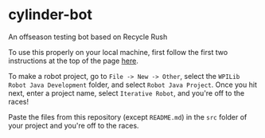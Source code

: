 # cylinder-bot
An offseason testing bot based on Recycle Rush

To use this properly on your local machine, first follow the first two
instructions at the top  of the page [here](https://wpilib.screenstepslive.com/s/currentCS/m/java).

To make a robot project, go to `File -> New -> Other`, select the `WPILib Robot Java Development` folder,
and select `Robot Java Project`. Once you hit next, enter a project name, select `Iterative Robot`, and
you're off to the races!

Paste the files from this repository (except `README.md`) in the `src` folder of your project and
you're off to the races.
